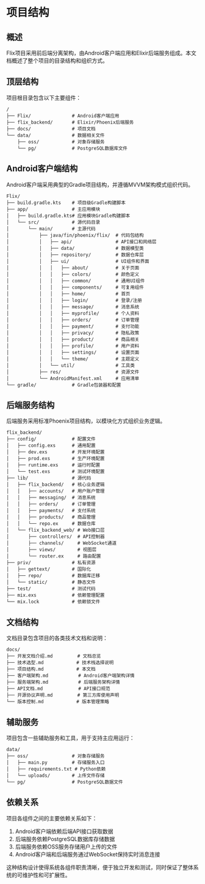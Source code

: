 # 项目结构

## 概述

Flix项目采用前后端分离架构，由Android客户端应用和Elixir后端服务组成。本文档概述了整个项目的目录结构和组织方式。

## 顶层结构

项目根目录包含以下主要组件：

```
/
├── Flix/               # Android客户端应用
├── flix_backend/       # Elixir/Phoenix后端服务
├── docs/               # 项目文档
└── data/               # 数据相关文件
    ├── oss/            # 对象存储服务
    └── pg/             # PostgreSQL数据库文件
```

## Android客户端结构

Android客户端采用典型的Gradle项目结构，并遵循MVVM架构模式组织代码。

```
Flix/
├── build.gradle.kts    # 项目级Gradle构建脚本
├── app/                # 主应用模块
│   ├── build.gradle.kts# 应用模块Gradle构建脚本
│   └── src/            # 源代码目录
│       └── main/       # 主源代码
│           ├── java/fin/phoenix/flix/  # 代码包结构
│           │   ├── api/                # API接口和网络层
│           │   ├── data/               # 数据模型类
│           │   ├── repository/         # 数据仓库层
│           │   ├── ui/                 # UI组件和界面
│           │   │   ├── about/          # 关于页面
│           │   │   ├── colors/         # 颜色定义
│           │   │   ├── common/         # 通用UI组件
│           │   │   ├── components/     # 可复用组件
│           │   │   ├── home/           # 首页
│           │   │   ├── login/          # 登录/注册
│           │   │   ├── message/        # 消息系统
│           │   │   ├── myprofile/      # 个人资料
│           │   │   ├── orders/         # 订单管理
│           │   │   ├── payment/        # 支付功能
│           │   │   ├── privacy/        # 隐私政策
│           │   │   ├── product/        # 商品相关
│           │   │   ├── profile/        # 用户资料
│           │   │   ├── settings/       # 设置页面
│           │   │   └── theme/          # 主题定义
│           │   └── util/               # 工具类
│           ├── res/                    # 资源文件
│           └── AndroidManifest.xml     # 应用清单
└── gradle/             # Gradle包装器和配置
```

## 后端服务结构

后端服务采用标准Phoenix项目结构，以模块化方式组织业务逻辑。

```
flix_backend/
├── config/             # 配置文件
│   ├── config.exs      # 通用配置
│   ├── dev.exs         # 开发环境配置
│   ├── prod.exs        # 生产环境配置
│   ├── runtime.exs     # 运行时配置
│   └── test.exs        # 测试环境配置
├── lib/                # 源代码
│   ├── flix_backend/   # 核心业务逻辑
│   │   ├── accounts/   # 用户账户管理
│   │   ├── messaging/  # 消息系统
│   │   ├── orders/     # 订单管理
│   │   ├── payments/   # 支付系统
│   │   ├── products/   # 商品管理
│   │   └── repo.ex     # 数据仓库
│   └── flix_backend_web/ # Web接口层
│       ├── controllers/  # API控制器
│       ├── channels/     # WebSocket通道
│       ├── views/        # 视图层
│       └── router.ex     # 路由配置
├── priv/               # 私有资源
│   ├── gettext/        # 国际化
│   ├── repo/           # 数据库迁移
│   └── static/         # 静态文件
├── test/               # 测试代码
├── mix.exs             # 依赖管理配置
└── mix.lock            # 依赖锁文件
```

## 文档结构

文档目录包含项目的各类技术文档和说明：

```
docs/
├── 开发文档介绍.md         # 文档总览
├── 技术选型.md            # 技术栈选择说明
├── 项目结构.md            # 本文档
├── 客户端架构.md           # Android客户端架构详情
├── 服务端架构.md           # 后端服务架构详情
├── API文档.md             # API接口规范
├── 开源协议声明.md         # 第三方库使用声明
└── 版本控制.md            # 版本管理策略
```

## 辅助服务

项目包含一些辅助服务和工具，用于支持主应用运行：

```
data/
├── oss/                # 对象存储服务
│   ├── main.py         # 存储服务入口
│   ├── requirements.txt # Python依赖
│   └── uploads/        # 上传文件存储
└── pg/                 # PostgreSQL数据文件
```

## 依赖关系

项目各组件之间的主要依赖关系如下：

1. Android客户端依赖后端API接口获取数据
2. 后端服务依赖PostgreSQL数据库存储数据
3. 后端服务依赖OSS服务存储用户上传的文件
4. Android客户端和后端服务通过WebSocket保持实时消息连接

这种结构设计使得系统各组件职责清晰，便于独立开发和测试，同时保证了整体系统的可维护性和可扩展性。